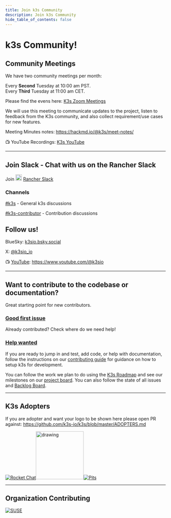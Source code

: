 ```yaml
---
title: Join k3s Community
description: Join k3s Community
hide_table_of_contents: false   
---
```


# **k3s** Community!

## Community Meetings 

We have two community meetings per month:

Every **Second** Tuesday at 10:00 am PST.  
Every **Third** Tuesday at 11:00 am CET.  

Please find the evens here: [K3s Zoom Meetings](https://zoom-lfx.platform.linuxfoundation.org/meetings/k3s?view=week)
 
We will use this meeting to communicate updates to the project, listen to feedback from the K3s community, and also collect requirement/use cases for new features.

Meeting Minutes notes: https://hackmd.io/@k3s/meet-notes/

📺 YouTube Recordings: [K3s YouTube](https://www.youtube.com/@k3sio)

---

## Join Slack - Chat with us on the Rancher Slack


Join <a href="https://slack.rancher.io"><img src="https://a.slack-edge.com/fd21de4/marketing/img/nav/logo.svg" alt="slack" width="20"/></a>  [Rancher Slack](https://slack.rancher.io/)


### Channels

[#k3s](https://rancher-users.slack.com/archives/CGGQEHPPW) - General k3s discussions

[#k3s-contributor](https://rancher-users.slack.com/archives/CGXR87T8B) - Contribution discussions

## Follow us!
BlueSky: [k3sio.bsky.social](https://bsky.app/profile/k3sio.bsky.social)

X: [@k3sio_io](https://x.com/k3sio_io)

📺 [YouTube](https://www.youtube.com/@k3sio): https://www.youtube.com/@k3sio

---
## Want to contribute to the codebase or documentation?

Great starting point for new contributors.
### [Good first issue](https://github.com/k3s-io/k3s/labels/kind%2Fgood-first-issue)

Already contributed? Check where do we need help!
### [Help wanted](https://github.com/k3s-io/k3s/labels/kind%2Fhelp-wanted)


If you are ready to jump in and test, add code, or help with documentation, follow the instructions on our [contributing guide](https://github.com/k3s-io/k3s/blob/master/CONTRIBUTING.md) for guidance on how to setup k3s for development.

You can follow the work we plan to do using the [K3s Roadmap](https://github.com/k3s-io/k3s/blob/master/ROADMAP.md) and see our milestones on our [project board](projectbohttps://github.com/orgs/k3s-io/projects/6ard). You can also follow the state of all issues and [Backlog Board](https://github.com/orgs/k3s-io/projects/5).

---

## K3s Adopters

If you are adopter and want your logo to be shown here please open PR against: https://github.com/k3s-io/k3s/blob/master/ADOPTERS.md

[![Rocket Chat](https://cdn.prod.website-files.com/611a19b9853b7414a0f6b3f6/611bbb87319adfd903b90f24_logoRC.svg)](https://www.rocket.chat/)<a href="[default.asp](https://ayedo.de/)"><img src="https://ayedo.de/ayedo-logo-color.png" alt="drawing" width="150"/></a>[![Pits](https://www.pitsdatarecovery.com/wp-content/uploads/2024/08/PITS-logo_v2.svg)](https://www.pitsdatarecovery.com/)

---

## Organization Contributing
[![SUSE](/img/suse-logo.png)](https://opensource.suse.com)